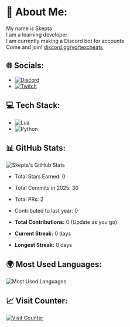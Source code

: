 # 💫 About Me:
My name is Skepta  
I am a learning developer  
I am currently making a Discord bot for accounts  
Come and join! [discord.gg/vortexcheats](https://discord.gg/vortexcheats)

## 🌐 Socials:
- [![Discord](https://img.shields.io/badge/Discord-%237289DA.svg?logo=discord&logoColor=white)](https://discord.gg/vortexcheats)
- [![Twitch](https://img.shields.io/badge/Twitch-%239146FF.svg?logo=Twitch&logoColor=white)](https://twitch.tv/daskepta)

## 💻 Tech Stack:
- ![Lua](https://img.shields.io/badge/Lua-%232C2D72.svg?style=for-the-badge&logo=lua&logoColor=white)
- ![Python](https://img.shields.io/badge/Python-3670A0?style=for-the-badge&logo=python&logoColor=ffdd54)

## 📊 GitHub Stats:
![Skepta's GitHub Stats](https://github-readme-stats.vercel.app/api?username=vortexcheats&show_icons=true&theme=dracula)
- Total Stars Earned: 0
- Total Commits in 2025: 30 
- Total PRs: 2
- Contributed to last year: 0 

- **Total Contributions:** 0 (Update as you go)
- **Current Streak:** 0 days
- **Longest Streak:** 0 days

## 🌍 Most Used Languages:
![Most Used Languages](https://github-readme-stats.vercel.app/api/top-langs/?username=vortexcheats&theme=dracula)

## 📈 Visit Counter:
[![Visit Counter](https://visitcount.itsvg.in/api?id=vortexcheats&label=Profile%20Views&color=1)](https://visitcount.itsvg.in)
